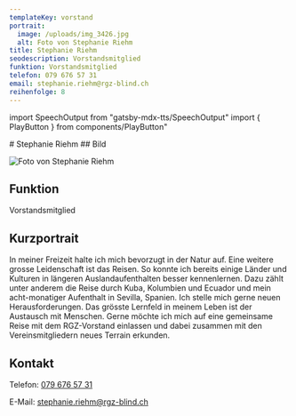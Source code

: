```yaml
---
templateKey: vorstand
portrait:
  image: /uploads/img_3426.jpg
  alt: Foto von Stephanie Riehm
title: Stephanie Riehm
seodescription: Vorstandsmitglied
funktion: Vorstandsmitglied
telefon: 079 676 57 31
email: stephanie.riehm@rgz-blind.ch
reihenfolge: 8
---
```

import SpeechOutput from "gatsby-mdx-tts/SpeechOutput"
import { PlayButton } from components/PlayButton"

<SpeechOutput id="vorstand-stephanie-riehm" customPlayButton={PlayButton}>
# Stephanie Riehm
## Bild

![Foto von Stephanie Riehm](/uploads/img_3426.jpg "Bild von Stephanie Riehm")



## Funktion


Vorstandsmitglied

## Kurzportrait

In meiner Freizeit halte ich mich bevorzugt in der Natur auf. Eine weitere grosse Leidenschaft ist das Reisen. So konnte ich bereits einige Länder und Kulturen in längeren Auslandaufenthalten besser kennenlernen. Dazu zählt unter anderem die Reise durch Kuba, Kolumbien und Ecuador und mein acht-monatiger Aufenthalt in Sevilla, Spanien. Ich stelle mich gerne neuen Herausforderungen. Das grösste Lernfeld in meinem Leben ist der Austausch mit Menschen. Gerne möchte ich mich auf eine gemeinsame Reise mit dem RGZ-Vorstand einlassen und dabei zusammen mit den Vereinsmitgliedern neues Terrain erkunden.

## Kontakt

Telefon: [079 676 57 31](<tel:079 676 57 31>)

E-Mail: [stephanie.riehm@rgz-blind.ch](mailto:stephanie.riehm@rgz-blind.ch)
</SpeechOutput>


